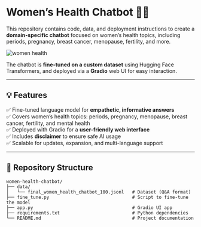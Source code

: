 # Women’s Health Chatbot 🤖🌸

This repository contains code, data, and deployment instructions to create a **domain-specific chatbot** focused on women’s health topics, including periods, pregnancy, breast cancer, menopause, fertility, and more.


![women health](womens_health.png)



The chatbot is **fine-tuned on a custom dataset** using Hugging Face Transformers, and deployed via a **Gradio** web UI for easy interaction.

---

## 💡 Features

✅ Fine-tuned language model for **empathetic, informative answers**  
✅ Covers women’s health topics: periods, pregnancy, menopause, breast cancer, fertility, and mental health  
✅ Deployed with Gradio for a **user-friendly web interface**  
✅ Includes **disclaimer** to ensure safe AI usage  
✅ Scalable for updates, expansion, and multi-language support  

---

## 📁 Repository Structure

```plaintext
women-health-chatbot/
├── data/
│   └── final_women_health_chatbot_100.jsonl   # Dataset (Q&A format)
├── fine_tune.py                               # Script to fine-tune the model
├── app.py                                     # Gradio UI app
├── requirements.txt                           # Python dependencies
└── README.md                                  # Project documentation

